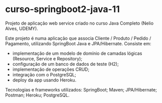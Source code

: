 # curso-springboot2-java-11

Projeto de aplicação web service criado no curso Java Completo (Nelio Alves, UDEMY).

Este projeto é numa aplicação que associa Cliente / Produto / Pedido / Pagamento, utilizando SpringBoot Java e JPA/Hibernate.
Consiste em:
  - implementação de um modelo de domínio de camadas lógicas (Resource, Service e Repository); 
  - configuração de um banco de dados de teste (H2);
  - implementação de operações CRUD;
  - integração com o PostgreSQL;
  - deploy da app usando Heroku.

Tecnologias e frameworks utilizados: SpringBoot; Maven; JPA/Hibernate; Postman; Heroku; PostgreSQL.
